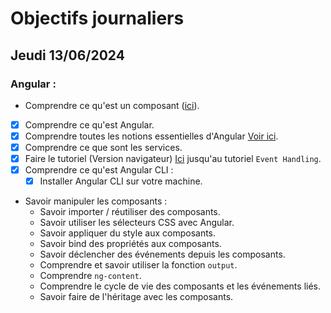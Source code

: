 # Objectifs journaliers

## Jeudi 13/06/2024

### Angular :

- Comprendre ce qu'est un composant ([ici](https://angular.dev/guide/components)).
- [x] Comprendre ce qu'est Angular.
- [x] Comprendre toutes les notions essentielles d'Angular [Voir ici](https://angular.dev/essentials).
- [x] Comprendre ce que sont les services.
- [x] Faire le tutoriel (Version navigateur) [Ici](https://angular.dev/tutorials/learn-angular) jusqu'au tutoriel `Event Handling`.
- [x] Comprendre ce qu'est Angular CLI :
  - [x] Installer Angular CLI sur votre machine.
- Savoir manipuler les composants :
  - Savoir importer / réutiliser des composants.
  - Savoir utiliser les sélecteurs CSS avec Angular.
  - Savoir appliquer du style aux composants.
  - Savoir bind des propriétés aux composants.
  - Savoir déclencher des événements depuis les composants.
  - Comprendre et savoir utiliser la fonction `output`.
  - Comprendre `ng-content`.
  - Comprendre le cycle de vie des composants et les événements liés.
  - Savoir faire de l'héritage avec les composants.